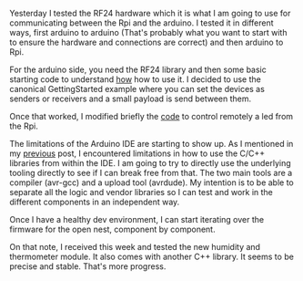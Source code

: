 Yesterday I tested the RF24 hardware which it is what I am going to use for communicating
between the Rpi and the arduino. I tested it in different ways, first arduino to arduino
(That's probably what you want to start with to ensure the hardware and connections are
correct) and then arduino to Rpi.

For the arduino side, you need the RF24 library and then some basic starting code to
understand [how](https://www.youtube.com/watch?v=BjId_6tlYvE) how to use it. I decided
to use the canonical GettingStarted example where you can set the devices as senders
or receivers and a small payload is send between them.

Once that worked, I modified briefly the [code](src/blinkLedRemote) to control
remotely a led from the Rpi.

The limitations of the Arduino IDE are starting to show up. As I mentioned in my
[previous](posts/08/start.md) post, I encountered limitations in how to use the C/C++
libraries from within the IDE. I am going to try to directly use the underlying
tooling directly to see if I can break free from that. The two main tools are a
compiler (avr-gcc) and a upload tool (avrdude). My intention is to be able to separate
all the logic and vendor libraries so I can test and work in the different components
in an independent way.

Once I have a healthy dev environment, I can start iterating over the firmware for the
open nest, component by component.

On that note, I received this week and tested the new humidity and thermometer module.
It also comes with another C++ library. It seems to be precise and stable. That's more
progress.
